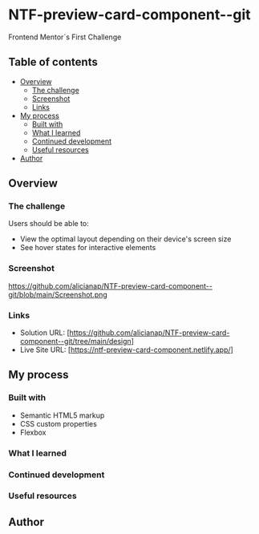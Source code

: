 # NTF-preview-card-component--git
Frontend Mentor´s First Challenge 
## Table of contents
- [Overview](#overview)
  - [The challenge](#the-challenge)
  - [Screenshot](#screenshot)
  - [Links](#links)
- [My process](#my-process)
  - [Built with](#built-with)
  - [What I learned](#what-i-learned)
  - [Continued development](#continued-development)
  - [Useful resources](#useful-resources)
- [Author](#author)

## Overview
### The challenge

Users should be able to:

- View the optimal layout depending on their device's screen size
- See hover states for interactive elements

### Screenshot
https://github.com/alicianap/NTF-preview-card-component--git/blob/main/Screenshot.png

### Links

- Solution URL: [https://github.com/alicianap/NTF-preview-card-component--git/tree/main/design]
- Live Site URL: [https://ntf-preview-card-component.netlify.app/]

## My process
### Built with

- Semantic HTML5 markup
- CSS custom properties
- Flexbox
### What I learned


### Continued development


### Useful resources
## Author


